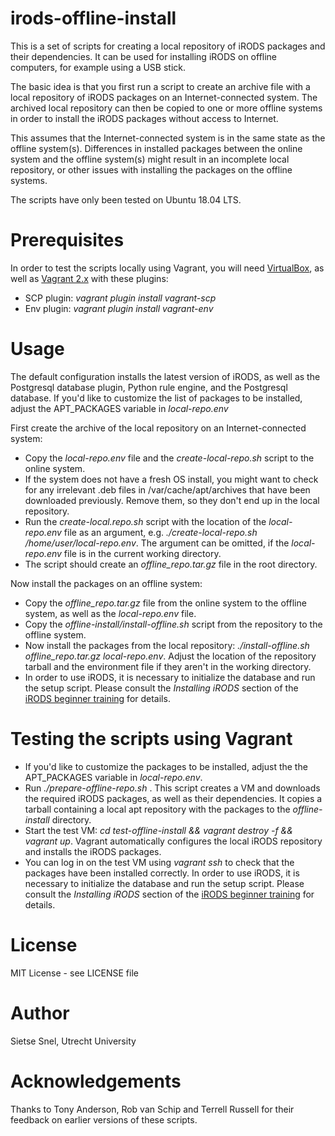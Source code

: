 # irods-offline-install

This is a set of scripts for creating a local repository of iRODS packages and their dependencies.
It can be used for installing iRODS on offline computers, for example using a USB stick.

The basic idea is that you first run a script to create an archive file with
a local repository of iRODS packages on an Internet-connected system.
The archived local repository can then be copied to one or more offline systems in order
to install the iRODS packages without access to Internet.

This assumes that the Internet-connected system is in the same state as the offline system(s).
Differences in installed packages between the online system and the offline system(s) might
result in an incomplete local repository, or other issues with installing the packages on the
offline systems.

The scripts have only been tested on Ubuntu 18.04 LTS.

# Prerequisites

In order to test the scripts locally using Vagrant, you will need [VirtualBox](https://www.virtualbox.org/wiki/Downloads), as well as [Vagrant 2.x](https://www.vagrantup.com/downloads.html) with these plugins:
- SCP plugin: _vagrant plugin install vagrant-scp_
- Env plugin: _vagrant plugin install vagrant-env_

# Usage

The default configuration installs the latest version of iRODS, as well as the Postgresql database plugin, Python rule engine, and the
Postgresql database. If you'd like to customize the list of packages to be installed, adjust the APT_PACKAGES variable in _local-repo.env_

First create the archive of the local repository on an Internet-connected system:
- Copy the _local-repo.env_ file and the _create-local-repo.sh_ script to the online system.
- If the system does not have a fresh OS install, you might want to check for any irrelevant .deb files in /var/cache/apt/archives that have been downloaded previously. Remove them, so they don't end up in the local repository.
- Run the _create-local.repo.sh_ script with the location of the _local-repo.env_ file as an argument, e.g. _./create-local-repo.sh /home/user/local-repo.env_. The argument can be omitted, if the _local-repo.env_ file is in the current working directory.
- The script should create an _offline_repo.tar.gz_ file in the root directory.

Now install the packages on an offline system:
- Copy the _offline_repo.tar.gz_ file from the online system to the offline system, as well as the _local-repo.env_ file.
- Copy the _offline-install/install-offline.sh_ script from the repository to the offline system.
- Now install the packages from the local repository: _./install-offline.sh offline_repo.tar.gz local-repo.env_. Adjust the location of the repository tarball and the environment file if they aren't in the working directory.
- In order to use iRODS, it is necessary to initialize the database and run the setup script. Please consult the _Installing iRODS_ section of the [iRODS beginner training](https://github.com/irods/irods_training/blob/master/beginner/irods_beginner_training_2019.pdf) for details.

# Testing the scripts using Vagrant

- If you'd like to customize the packages to be installed, adjust the the APT_PACKAGES variable in _local-repo.env_.
- Run _./prepare-offline-repo.sh_ . This script creates a VM and downloads the required iRODS packages, as well as their dependencies. It copies a tarball containing a local apt repository with the packages to the _offline-install_ directory.
- Start the test VM: _cd test-offline-install && vagrant destroy -f && vagrant up_. Vagrant automatically configures the local iRODS repository and installs the iRODS packages.
- You can log in on the test VM using _vagrant ssh_ to check that the packages have been installed correctly. In order to use iRODS, it is necessary to initialize the database and run the setup script. Please consult the _Installing iRODS_ section of the [iRODS beginner training](https://github.com/irods/irods_training/blob/master/beginner/irods_beginner_training_2019.pdf) for details.

# License

MIT License - see LICENSE file

# Author

Sietse Snel, Utrecht University

# Acknowledgements

Thanks to Tony Anderson, Rob van Schip and Terrell Russell for their feedback on earlier
versions of these scripts.
